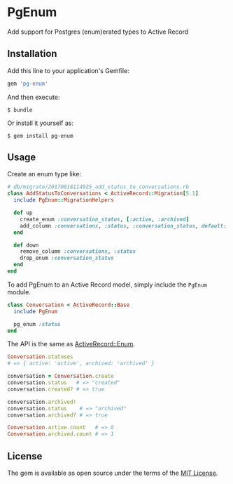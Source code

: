 # PgEnum

Add support for Postgres (enum)erated types to Active Record

## Installation

Add this line to your application's Gemfile:

```ruby
gem 'pg-enum'
```

And then execute:

    $ bundle

Or install it yourself as:

    $ gem install pg-enum

## Usage

Create an enum type like:

```ruby
# db/migrate/20170818114925_add_status_to_conversations.rb
class AddStatusToConversations < ActiveRecord::Migration[5.1]
  include PgEnum::MigrationHelpers

  def up
    create_enum :conversation_status, [:active, :archived]
    add_column :conversations, :status, :conversation_status, default: "created"
  end

  def down
    remove_column :conversations, :status
    drop_enum :conversation_status
  end
end
```

To add PgEnum to an Active Record model, simply include the `PgEnum` module.

```ruby
class Conversation < ActiveRecord::Base
  include PgEnum

  pg_enum :status
end
```

The API is the same as [ActiveRecord::Enum](http://api.rubyonrails.org/classes/ActiveRecord/Enum.html).

```ruby
Conversation.statuses
# => { active: 'active', archived: 'archived' }

conversation = Conversation.create
conversation.status   # => "created"
conversation.created? # => true

conversation.archived!
conversation.status    # => "archived"
conversation.archived? # => true

Conversation.active.count   # => 0
Conversation.archived.count # => 1
```

## License

The gem is available as open source under the terms of the [MIT License](http://opensource.org/licenses/MIT).
